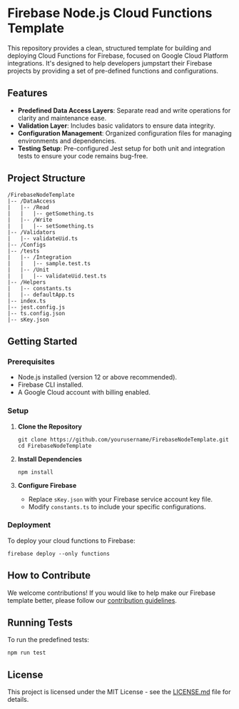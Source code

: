 
# Firebase Node.js Cloud Functions Template

This repository provides a clean, structured template for building and deploying Cloud Functions for Firebase, focused on Google Cloud Platform integrations. It's designed to help developers jumpstart their Firebase projects by providing a set of pre-defined functions and configurations.

## Features

- **Predefined Data Access Layers**: Separate read and write operations for clarity and maintenance ease.
- **Validation Layer**: Includes basic validators to ensure data integrity.
- **Configuration Management**: Organized configuration files for managing environments and dependencies.
- **Testing Setup**: Pre-configured Jest setup for both unit and integration tests to ensure your code remains bug-free.

## Project Structure

```
/FirebaseNodeTemplate
|-- /DataAccess
|   |-- /Read
|   |   |-- getSomething.ts
|   |-- /Write
|   |   |-- setSomething.ts
|-- /Validators
|   |-- validateUid.ts
|-- /Configs
|-- /tests
|   |-- /Integration
|   |   |-- sample.test.ts
|   |-- /Unit
|   |   |-- validateUid.test.ts
|-- /Helpers
|   |-- constants.ts
|   |-- defaultApp.ts
|-- index.ts
|-- jest.config.js
|-- ts.config.json
|-- sKey.json
```

## Getting Started

### Prerequisites

- Node.js installed (version 12 or above recommended).
- Firebase CLI installed.
- A Google Cloud account with billing enabled.

### Setup

1. **Clone the Repository**
   ```
   git clone https://github.com/yourusername/FirebaseNodeTemplate.git
   cd FirebaseNodeTemplate
   ```

2. **Install Dependencies**
   ```
   npm install
   ```

3. **Configure Firebase**
   - Replace `sKey.json` with your Firebase service account key file.
   - Modify `constants.ts` to include your specific configurations.

### Deployment

To deploy your cloud functions to Firebase:
```
firebase deploy --only functions
```

## How to Contribute

We welcome contributions! If you would like to help make our Firebase template better, please follow our [contribution guidelines](LINK_TO_CONTRIBUTION_GUIDELINES).

## Running Tests

To run the predefined tests:
```
npm run test
```

## License

This project is licensed under the MIT License - see the [LICENSE.md](LICENSE) file for details.
